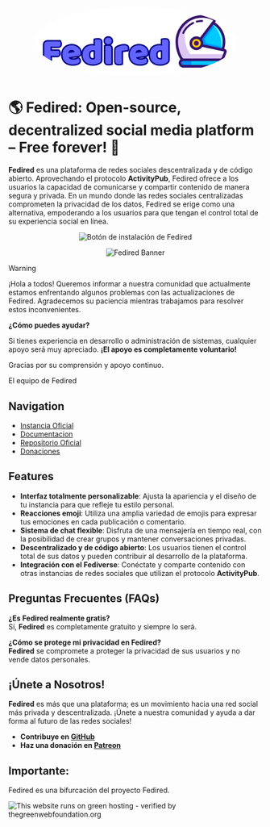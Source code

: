 <div align="center">
  <img src="./title.svg" alt="Fedired Logo" style="border-radius:50%" width="400"/>
</div>

# 🌎 **Fedired: Open-source, decentralized social media platform – Free forever!** 🚀

**Fedired** es una plataforma de redes sociales descentralizada y de código abierto. Aprovechando el protocolo **ActivityPub**, Fedired ofrece a los usuarios la capacidad de comunicarse y compartir contenido de manera segura y privada. En un mundo donde las redes sociales centralizadas comprometen la privacidad de los datos, Fedired se erige como una alternativa, empoderando a los usuarios para que tengan el control total de su experiencia social en línea.

<p align="center">  
  <a href="/docs/install.md" target="_blank" style="text-decoration: none;">  
    <img src="https://img.shields.io/badge/🔧%20Instalación%20Fedired-Iniciar-blue?style=for-the-badge" alt="Botón de instalación de Fedired"/>  
  </a>  
</p>

<div align="center">
  <img src="./fedired-banner.png" alt="Fedired Banner"/>
</div>


> [!WARNING]
>
> ¡Hola a todos! Queremos informar a nuestra comunidad que actualmente estamos enfrentando algunos problemas con las actualizaciones de Fedired. Agradecemos su paciencia mientras trabajamos para resolver estos inconvenientes.
>
> **¿Cómo puedes ayudar?**
>
> Si tienes experiencia en desarrollo o administración de sistemas, cualquier apoyo será muy apreciado. **¡El apoyo es completamente voluntario!**
>
> Gracias por su comprensión y apoyo continuo.
>
> El equipo de Fedired



## Navigation

- [Instancia Oficial](https://fedired.com)
- [Documentacion](https://help.fedired.com)
- [Repositorio Oficial](https://github.com/fedired-dev/fedired)
- [Donaciones](https://patreon.com/fedired)

## Features

- **Interfaz totalmente personalizable**: Ajusta la apariencia y el diseño de tu instancia para que refleje tu estilo personal.
- **Reacciones emoji**: Utiliza una amplia variedad de emojis para expresar tus emociones en cada publicación o comentario.
- **Sistema de chat flexible**: Disfruta de una mensajería en tiempo real, con la posibilidad de crear grupos y mantener conversaciones privadas.
- **Descentralizado y de código abierto**: Los usuarios tienen el control total de sus datos y pueden contribuir al desarrollo de la plataforma.
- **Integración con el Fediverse**: Conéctate y comparte contenido con otras instancias de redes sociales que utilizan el protocolo **ActivityPub**.


## Preguntas Frecuentes (FAQs)

**¿Es Fedired realmente gratis?**  
Sí, **Fedired** es completamente gratuito y siempre lo será.

**¿Cómo se protege mi privacidad en Fedired?**  
**Fedired** se compromete a proteger la privacidad de sus usuarios y no vende datos personales.

## ¡Únete a Nosotros!

**Fedired** es más que una plataforma; es un movimiento hacia una red social más privada y descentralizada. ¡Únete a nuestra comunidad y ayuda a dar forma al futuro de las redes sociales!

- **Contribuye en [GitHub](https://github.com/fedired-dev/fedired)**
- **Haz una donación en [Patreon](https://patreon.com/fedired)**

## Importante:
Fedired es una bifurcación del proyecto Fedired.

<img src="https://app.greenweb.org/api/v3/greencheckimage/fedired.com?nocache=true" alt="This website runs on green hosting - verified by thegreenwebfoundation.org" width="200px" height="95px">
